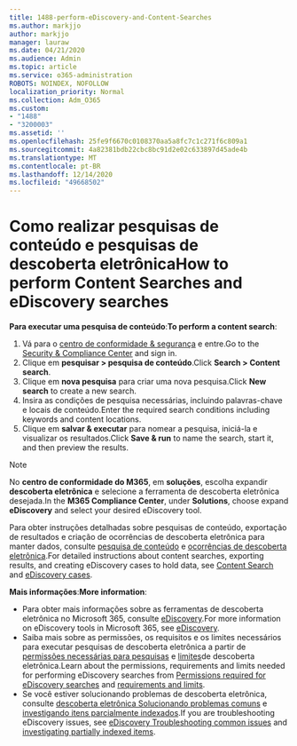 ```yaml
---
title: 1488-perform-eDiscovery-and-Content-Searches
ms.author: markjjo
author: markjjo
manager: lauraw
ms.date: 04/21/2020
ms.audience: Admin
ms.topic: article
ms.service: o365-administration
ROBOTS: NOINDEX, NOFOLLOW
localization_priority: Normal
ms.collection: Adm_O365
ms.custom:
- "1488"
- "3200003"
ms.assetid: ''
ms.openlocfilehash: 25fe9f6670c0108370aa5a8fc7c1c271f6c809a1
ms.sourcegitcommit: 4a82381bdb22cbc8bc91d2e02c633897d45ade4b
ms.translationtype: MT
ms.contentlocale: pt-BR
ms.lasthandoff: 12/14/2020
ms.locfileid: "49668502"
---
```

# <a name="how-to-perform-content-searches-and-ediscovery-searches"></a><span data-ttu-id="dd243-102">Como realizar pesquisas de conteúdo e pesquisas de descoberta eletrônica</span><span class="sxs-lookup"><span data-stu-id="dd243-102">How to perform Content Searches and eDiscovery searches</span></span>

<span data-ttu-id="dd243-103">**Para executar uma pesquisa de conteúdo**:</span><span class="sxs-lookup"><span data-stu-id="dd243-103">**To perform a content search**:</span></span>

1. <span data-ttu-id="dd243-104">Vá para o [centro de conformidade & segurança](https://protection.office.com) e entre.</span><span class="sxs-lookup"><span data-stu-id="dd243-104">Go to the [Security & Compliance Center](https://protection.office.com) and sign in.</span></span>
2. <span data-ttu-id="dd243-105">Clique em **pesquisar > pesquisa de conteúdo**.</span><span class="sxs-lookup"><span data-stu-id="dd243-105">Click **Search > Content search**.</span></span>
3. <span data-ttu-id="dd243-106">Clique em **nova pesquisa** para criar uma nova pesquisa.</span><span class="sxs-lookup"><span data-stu-id="dd243-106">Click **New search** to create a new search.</span></span>
4. <span data-ttu-id="dd243-107">Insira as condições de pesquisa necessárias, incluindo palavras-chave e locais de conteúdo.</span><span class="sxs-lookup"><span data-stu-id="dd243-107">Enter the required search conditions including keywords and content locations.</span></span>
5. <span data-ttu-id="dd243-108">Clique em **salvar & executar** para nomear a pesquisa, iniciá-la e visualizar os resultados.</span><span class="sxs-lookup"><span data-stu-id="dd243-108">Click **Save & run** to name the search, start it, and then preview the results.</span></span>

> [!NOTE]
> <span data-ttu-id="dd243-109">No **centro de conformidade do M365**, em **soluções**, escolha expandir **descoberta eletrônica** e selecione a ferramenta de descoberta eletrônica desejada.</span><span class="sxs-lookup"><span data-stu-id="dd243-109">In the **M365 Compliance Center**, under **Solutions**, choose expand **eDiscovery** and select your desired eDiscovery tool.</span></span>

<span data-ttu-id="dd243-110">Para obter instruções detalhadas sobre pesquisas de conteúdo, exportação de resultados e criação de ocorrências de descoberta eletrônica para manter dados, consulte [pesquisa de conteúdo](https://docs.microsoft.com/microsoft-365/compliance/content-search) e [ocorrências de descoberta eletrônica](https://docs.microsoft.com/microsoft-365/compliance/ediscovery-cases).</span><span class="sxs-lookup"><span data-stu-id="dd243-110">For detailed instructions about content searches, exporting results, and creating eDiscovery cases to hold data, see [Content Search](https://docs.microsoft.com/microsoft-365/compliance/content-search) and [eDiscovery cases](https://docs.microsoft.com/microsoft-365/compliance/ediscovery-cases).</span></span>

<span data-ttu-id="dd243-111">**Mais informações**:</span><span class="sxs-lookup"><span data-stu-id="dd243-111">**More information**:</span></span>

- <span data-ttu-id="dd243-112">Para obter mais informações sobre as ferramentas de descoberta eletrônica no Microsoft 365, consulte [eDiscovery](https://docs.microsoft.com/microsoft-365/compliance/ediscovery).</span><span class="sxs-lookup"><span data-stu-id="dd243-112">For more information on eDiscovery tools in Microsoft 365, see [eDiscovery](https://docs.microsoft.com/microsoft-365/compliance/ediscovery).</span></span>
- <span data-ttu-id="dd243-113">Saiba mais sobre as permissões, os requisitos e os limites necessários para executar pesquisas de descoberta eletrônica a partir de [permissões necessárias para pesquisas](https://docs.microsoft.com/microsoft-365/compliance/assign-ediscovery-permissions) e [limites](https://docs.microsoft.com/microsoft-365/compliance/limits-for-content-search)de descoberta eletrônica.</span><span class="sxs-lookup"><span data-stu-id="dd243-113">Learn about the permissions, requirements and limits needed for performing eDiscovery searches from [Permissions required for eDiscovery searches](https://docs.microsoft.com/microsoft-365/compliance/assign-ediscovery-permissions) and [requirements and limits](https://docs.microsoft.com/microsoft-365/compliance/limits-for-content-search).</span></span>
- <span data-ttu-id="dd243-114">Se você estiver solucionando problemas de descoberta eletrônica, consulte [descoberta eletrônica Solucionando problemas comuns](https://docs.microsoft.com/microsoft-365/compliance/ediscovery-troubleshooting-common-issues) e [investigando itens parcialmente indexados](https://docs.microsoft.com/microsoft-365/compliance/investigating-partially-indexed-items-in-ediscovery).</span><span class="sxs-lookup"><span data-stu-id="dd243-114">If you are troubleshooting eDiscovery issues, see [eDiscovery Troubleshooting common issues](https://docs.microsoft.com/microsoft-365/compliance/ediscovery-troubleshooting-common-issues) and [investigating partially indexed items](https://docs.microsoft.com/microsoft-365/compliance/investigating-partially-indexed-items-in-ediscovery).</span></span>

